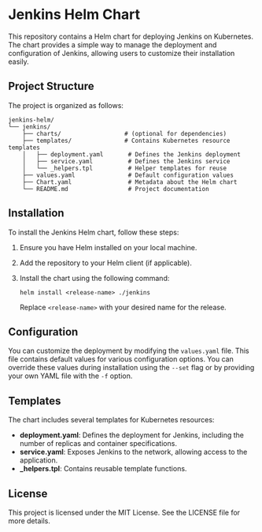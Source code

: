 # Jenkins Helm Chart

This repository contains a Helm chart for deploying Jenkins on Kubernetes. The chart provides a simple way to manage the deployment and configuration of Jenkins, allowing users to customize their installation easily.

## Project Structure

The project is organized as follows:

```
jenkins-helm/
└── jenkins/
    ├── charts/                  # (optional for dependencies)
    ├── templates/               # Contains Kubernetes resource templates
    │   ├── deployment.yaml       # Defines the Jenkins deployment
    │   ├── service.yaml          # Defines the Jenkins service
    │   └── _helpers.tpl          # Helper templates for reuse
    ├── values.yaml               # Default configuration values
    ├── Chart.yaml                # Metadata about the Helm chart
    └── README.md                 # Project documentation
```

## Installation

To install the Jenkins Helm chart, follow these steps:

1. Ensure you have Helm installed on your local machine.
2. Add the repository to your Helm client (if applicable).
3. Install the chart using the following command:

   ```
   helm install <release-name> ./jenkins
   ```

   Replace `<release-name>` with your desired name for the release.

## Configuration

You can customize the deployment by modifying the `values.yaml` file. This file contains default values for various configuration options. You can override these values during installation using the `--set` flag or by providing your own YAML file with the `-f` option.

## Templates

The chart includes several templates for Kubernetes resources:

- **deployment.yaml**: Defines the deployment for Jenkins, including the number of replicas and container specifications.
- **service.yaml**: Exposes Jenkins to the network, allowing access to the application.
- **_helpers.tpl**: Contains reusable template functions.

## License

This project is licensed under the MIT License. See the LICENSE file for more details.
